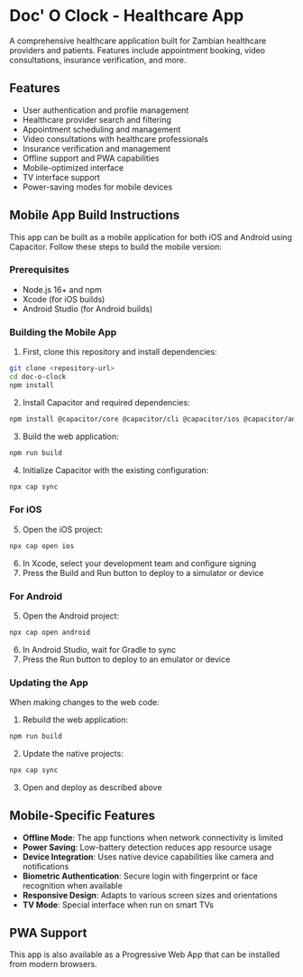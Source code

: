 
# Doc' O Clock - Healthcare App

A comprehensive healthcare application built for Zambian healthcare providers and patients. Features include appointment booking, video consultations, insurance verification, and more.

## Features

- User authentication and profile management
- Healthcare provider search and filtering
- Appointment scheduling and management
- Video consultations with healthcare professionals
- Insurance verification and management
- Offline support and PWA capabilities
- Mobile-optimized interface
- TV interface support
- Power-saving modes for mobile devices

## Mobile App Build Instructions

This app can be built as a mobile application for both iOS and Android using Capacitor. Follow these steps to build the mobile version:

### Prerequisites

- Node.js 16+ and npm
- Xcode (for iOS builds)
- Android Studio (for Android builds)

### Building the Mobile App

1. First, clone this repository and install dependencies:

```bash
git clone <repository-url>
cd doc-o-clock
npm install
```

2. Install Capacitor and required dependencies:

```bash
npm install @capacitor/core @capacitor/cli @capacitor/ios @capacitor/android @capacitor/app @capacitor/splash-screen @capacitor/local-notifications
```

3. Build the web application:

```bash
npm run build
```

4. Initialize Capacitor with the existing configuration:

```bash
npx cap sync
```

### For iOS

5. Open the iOS project:

```bash
npx cap open ios
```

6. In Xcode, select your development team and configure signing
7. Press the Build and Run button to deploy to a simulator or device

### For Android

5. Open the Android project:

```bash
npx cap open android
```

6. In Android Studio, wait for Gradle to sync
7. Press the Run button to deploy to an emulator or device

### Updating the App

When making changes to the web code:

1. Rebuild the web application:

```bash
npm run build
```

2. Update the native projects:

```bash
npx cap sync
```

3. Open and deploy as described above

## Mobile-Specific Features

- **Offline Mode**: The app functions when network connectivity is limited
- **Power Saving**: Low-battery detection reduces app resource usage
- **Device Integration**: Uses native device capabilities like camera and notifications
- **Biometric Authentication**: Secure login with fingerprint or face recognition when available
- **Responsive Design**: Adapts to various screen sizes and orientations
- **TV Mode**: Special interface when run on smart TVs

## PWA Support

This app is also available as a Progressive Web App that can be installed from modern browsers.
